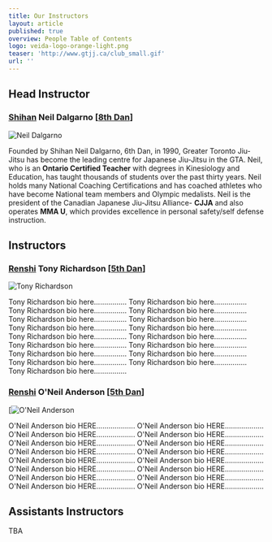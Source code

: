 ```yaml
---
title: Our Instructors
layout: article
published: true
overview: People Table of Contents
logo: veida-logo-orange-light.png
teaser: 'http://www.gtjj.ca/club_small.gif'
url: ''
---
```




## Head Instructor

### [Shihan](https://en.wikipedia.org/wiki/Shihan) Neil Dalgarno [[8th Dan](https://en.wikipedia.org/wiki/Dan_(rank))]

![Neil Dalgarno](http://www.gtjj.ca/Gallery/chief%20instructor.jpg)


Founded by Shihan Neil Dalgarno, 6th Dan, in 1990, Greater Toronto Jiu-Jitsu has become the leading centre for Japanese Jiu-Jitsu in the GTA. Neil, who is an **Ontario Certified Teacher** with degrees in Kinesiology and Education, has taught thousands of students over the past thirty years. Neil holds many National Coaching Certifications and has coached athletes who have become National team members and Olympic medalists. Neil is the president of the Canadian Japanese Jiu-Jitsu Alliance- **CJJA** and also operates **MMA U**, which provides excellence in personal safety/self defense instruction.


## Instructors

### [Renshi](https://en.wikipedia.org/wiki/Renshi) Tony Richardson [[5th Dan](https://en.wikipedia.org/wiki/Dan_(rank))]

![Tony Richardson](https://scontent.cdninstagram.com/t51.2885-15/s640x640/sh0.08/e35/22427516_501289183571219_162664907014144000_n.jpg)


 Tony Richardson bio here................ Tony Richardson bio here................ Tony Richardson bio here................ Tony Richardson bio here................ Tony Richardson bio here................ Tony Richardson bio here................ Tony Richardson bio here................ Tony Richardson bio here................ Tony Richardson bio here................ Tony Richardson bio here................ Tony Richardson bio here................ Tony Richardson bio here................ Tony Richardson bio here................ Tony Richardson bio here................ Tony Richardson bio here................ Tony Richardson bio here................ Tony Richardson bio here................

### [Renshi](https://en.wikipedia.org/wiki/Renshi) O'Neil Anderson [[5th Dan](https://en.wikipedia.org/wiki/Dan_(rank))]

 [![O'Neil Anderson](http://greatertorontojiujitsu.ca/IMGS/unnamed%20(1).jpg)


  O'Neil Anderson bio HERE...................  O'Neil Anderson bio HERE...................  O'Neil Anderson bio HERE...................  O'Neil Anderson bio HERE...................  O'Neil Anderson bio HERE...................  O'Neil Anderson bio HERE...................  O'Neil Anderson bio HERE...................  O'Neil Anderson bio HERE...................  O'Neil Anderson bio HERE...................  O'Neil Anderson bio HERE...................  O'Neil Anderson bio HERE...................  O'Neil Anderson bio HERE...................  O'Neil Anderson bio HERE...................  O'Neil Anderson bio HERE...................  O'Neil Anderson bio HERE...................  O'Neil Anderson bio HERE...................


## Assistants Instructors

TBA

